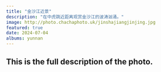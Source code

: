 ```yaml
---
title: "金沙江近景"
description: "在中虎跳近距离观赏金沙江的波涛汹涌。"
image: http://photo.chachaphoto.uk/jinshajiangjinjing.jpg
featured: true
date: 2024-07-04
albums: yunnan
---
```


## This is the full description of the photo.
